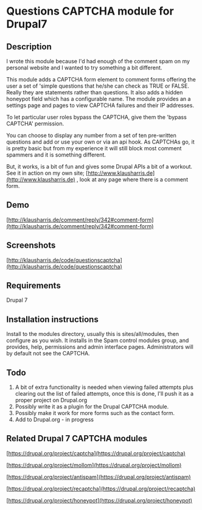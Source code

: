 Questions CAPTCHA module for Drupal7
====================================

## Description 

I wrote this module because I'd had enough of the comment spam on my personal website and I wanted to try something a bit different.

This module adds a CAPTCHA form element to comment forms offering the user a set of 'simple questions that he/she can check as TRUE or FALSE. Really they are statements rather than questions. It also adds a hidden honeypot field which has a configurable name. The module provides an a settings page and pages to view CAPTCHA failures and their IP addresses. 

To let particular user roles bypass the CAPTCHA, give them the 'bypass CAPTCHA' permission.

You can choose to display any number from a set of ten pre-written questions and add or use your own or  via an api hook. As CAPTCHAs go, it is pretty basic but from my experience it will still block most comment spammers and it is something different.

But, it works, is a bit of fun and gives some Drupal APIs a bit of a workout. See it in action on my own site; [http://www.klausharris.de](http://www.klausharris.de) , look at any page where there is a comment form.

## Demo

[http://klausharris.de/comment/reply/342#comment-form](http://klausharris.de/comment/reply/342#comment-form)


## Screenshots

[http://klausharris.de/code/questionscaptcha](http://klausharris.de/code/questionscaptcha)

## Requirements

Drupal 7

## Installation instructions

Install to the modules directory, usually this is sites/all/modules, then configure as you wish. It installs in the Spam control modules group, and provides, help, permissions and admin interface pages. Administrators will by default not see the CAPTCHA.

## Todo

1. A bit of extra functionality is needed when viewing failed attempts plus clearing out the list of
failed attempts, once this is done, I'll push it as a proper project on Drupal.org
2. Possibly write it as a plugin for the Drupal CAPTCHA module.
3. Possibly make it work for more forms such as the contact form.
4. Add to Drupal.org - in progress


## Related Drupal 7 CAPTCHA modules

[https://drupal.org/project/captcha](https://drupal.org/project/captcha)

[https://drupal.org/project/mollom](https://drupal.org/project/mollom)

[https://drupal.org/project/antispam](https://drupal.org/project/antispam)

[https://drupal.org/project/recaptcha](https://drupal.org/project/recaptcha)

[https://drupal.org/project/honeypot](https://drupal.org/project/honeypot)

